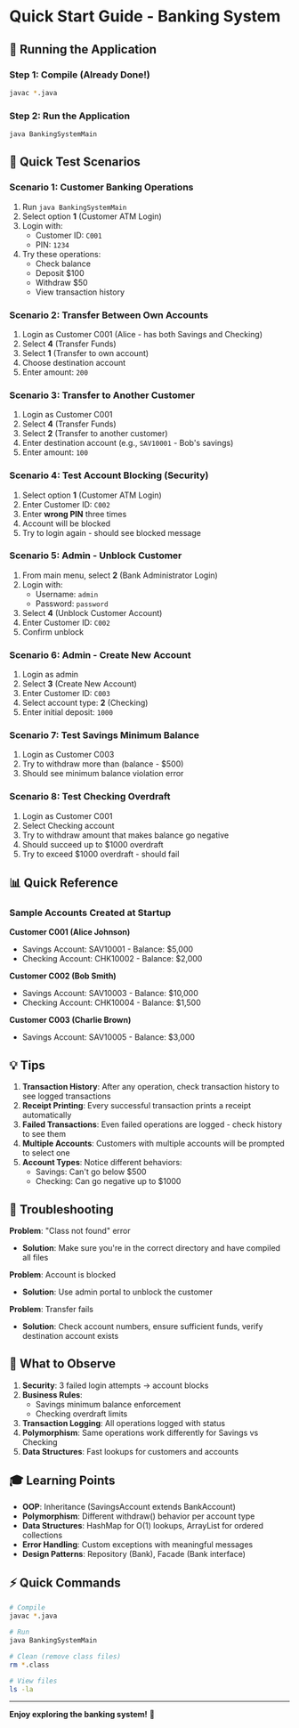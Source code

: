 # Quick Start Guide - Banking System

## 🚀 Running the Application

### Step 1: Compile (Already Done!)
```bash
javac *.java
```

### Step 2: Run the Application
```bash
java BankingSystemMain
```

## 🎯 Quick Test Scenarios

### Scenario 1: Customer Banking Operations
1. Run `java BankingSystemMain`
2. Select option **1** (Customer ATM Login)
3. Login with:
   - Customer ID: `C001`
   - PIN: `1234`
4. Try these operations:
   - Check balance
   - Deposit $100
   - Withdraw $50
   - View transaction history

### Scenario 2: Transfer Between Own Accounts
1. Login as Customer C001 (Alice - has both Savings and Checking)
2. Select **4** (Transfer Funds)
3. Select **1** (Transfer to own account)
4. Choose destination account
5. Enter amount: `200`

### Scenario 3: Transfer to Another Customer
1. Login as Customer C001
2. Select **4** (Transfer Funds)
3. Select **2** (Transfer to another customer)
4. Enter destination account (e.g., `SAV10001` - Bob's savings)
5. Enter amount: `100`

### Scenario 4: Test Account Blocking (Security)
1. Select option **1** (Customer ATM Login)
2. Enter Customer ID: `C002`
3. Enter **wrong PIN** three times
4. Account will be blocked
5. Try to login again - should see blocked message

### Scenario 5: Admin - Unblock Customer
1. From main menu, select **2** (Bank Administrator Login)
2. Login with:
   - Username: `admin`
   - Password: `password`
3. Select **4** (Unblock Customer Account)
4. Enter Customer ID: `C002`
5. Confirm unblock

### Scenario 6: Admin - Create New Account
1. Login as admin
2. Select **3** (Create New Account)
3. Enter Customer ID: `C003`
4. Select account type: **2** (Checking)
5. Enter initial deposit: `1000`

### Scenario 7: Test Savings Minimum Balance
1. Login as Customer C003
2. Try to withdraw more than (balance - $500)
3. Should see minimum balance violation error

### Scenario 8: Test Checking Overdraft
1. Login as Customer C001
2. Select Checking account
3. Try to withdraw amount that makes balance go negative
4. Should succeed up to $1000 overdraft
5. Try to exceed $1000 overdraft - should fail

## 📊 Quick Reference

### Sample Accounts Created at Startup

**Customer C001 (Alice Johnson)**
- Savings Account: SAV10001 - Balance: $5,000
- Checking Account: CHK10002 - Balance: $2,000

**Customer C002 (Bob Smith)**
- Savings Account: SAV10003 - Balance: $10,000
- Checking Account: CHK10004 - Balance: $1,500

**Customer C003 (Charlie Brown)**
- Savings Account: SAV10005 - Balance: $3,000

## 💡 Tips

1. **Transaction History**: After any operation, check transaction history to see logged transactions
2. **Receipt Printing**: Every successful transaction prints a receipt automatically
3. **Failed Transactions**: Even failed operations are logged - check history to see them
4. **Multiple Accounts**: Customers with multiple accounts will be prompted to select one
5. **Account Types**: Notice different behaviors:
   - Savings: Can't go below $500
   - Checking: Can go negative up to $1000

## 🔧 Troubleshooting

**Problem**: "Class not found" error
- **Solution**: Make sure you're in the correct directory and have compiled all files

**Problem**: Account is blocked
- **Solution**: Use admin portal to unblock the customer

**Problem**: Transfer fails
- **Solution**: Check account numbers, ensure sufficient funds, verify destination account exists

## 📝 What to Observe

1. **Security**: 3 failed login attempts → account blocks
2. **Business Rules**: 
   - Savings minimum balance enforcement
   - Checking overdraft limits
3. **Transaction Logging**: All operations logged with status
4. **Polymorphism**: Same operations work differently for Savings vs Checking
5. **Data Structures**: Fast lookups for customers and accounts

## 🎓 Learning Points

- **OOP**: Inheritance (SavingsAccount extends BankAccount)
- **Polymorphism**: Different withdraw() behavior per account type
- **Data Structures**: HashMap for O(1) lookups, ArrayList for ordered collections
- **Error Handling**: Custom exceptions with meaningful messages
- **Design Patterns**: Repository (Bank), Facade (Bank interface)

## ⚡ Quick Commands

```bash
# Compile
javac *.java

# Run
java BankingSystemMain

# Clean (remove class files)
rm *.class

# View files
ls -la
```

---

**Enjoy exploring the banking system!** 🏦
